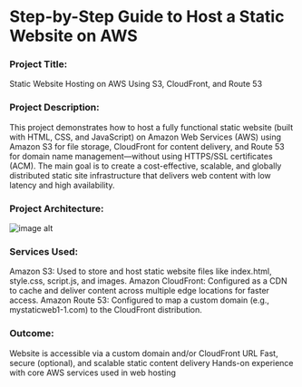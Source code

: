  # Step-by-Step Guide to Host a Static Website on AWS
### Project Title:
Static Website Hosting on AWS Using S3, CloudFront, and Route 53
### Project Description:
This project demonstrates how to host a fully functional static website (built with HTML, CSS, and JavaScript) on Amazon Web Services (AWS) using Amazon S3 for file storage, CloudFront for content delivery, and Route 53 for domain name management—without using HTTPS/SSL certificates (ACM).
The main goal is to create a cost-effective, scalable, and globally distributed static site infrastructure that delivers web content with low latency and high availability.
### Project Architecture:
![image alt](image_url)
### Services Used:
Amazon S3: Used to store and host static website files like index.html, style.css, script.js, and images.
Amazon CloudFront: Configured as a CDN to cache and deliver content across multiple edge locations for faster access.
Amazon Route 53: Configured to map a custom domain (e.g., mystaticweb1-1.com) to the CloudFront distribution.
### Outcome:
Website is accessible via a custom domain and/or CloudFront URL
Fast, secure (optional), and scalable static content delivery
Hands-on experience with core AWS services used in web hosting
